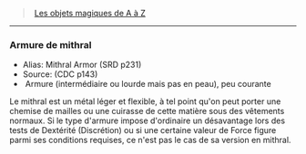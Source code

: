 ﻿> [Les objets magiques de A à Z](hd_magicitems_az_les_objets_magiques_de_a_a_z.md)

---

### Armure de mithral

- Alias: Mithral Armor (SRD p231)
- Source: (CDC p143)
-  Armure (intermédiaire ou lourde mais pas en peau), peu courante

Le mithral est un métal léger et flexible, à tel point qu'on peut porter une chemise de mailles ou une cuirasse de cette matière sous des vêtements normaux. Si le type d'armure impose d'ordinaire un désavantage lors des tests de Dextérité (Discrétion) ou si une certaine valeur de Force figure parmi ses conditions requises, ce n'est pas le cas de sa version en mithral.

